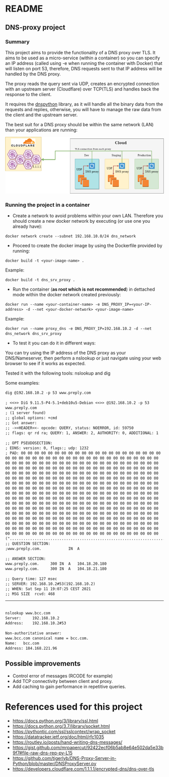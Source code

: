 # README 

## DNS-proxy project

### Summary

This project aims to provide the functionality of a DNS proxy over TLS.
It aims to be used as a micro-service (within a container) so you can specify an IP address (called using -e when running the container with Docker) that will listen on port 53, therefore, DNS requests sent to that IP address will be handled by the DNS proxy.

The proxy reads the query sent via UDP, creates an encrypted connection with an upstream server (Cloudflare) over TCP(TLS) and handles back the response to the client.

It requires the [dnspython](https://www.dnspython.org/) library, as it will handle all the binary data from the requests and replies, otherwise, you will have to manage the raw data from the client and the upstream server.

The best suit for a DNS proxy should be within the same network (LAN) than your applications are running:

![Cloud Architecture](/Cloud_architecture_overview.png "Architecture Overview")

### Running the project in a container

- Create a network to avoid problems within your own LAN. Therefore
you should create a new docker network by executing (or use one you already have):

```
docker network create --subnet 192.168.10.0/24 dns_network
```

- Proceed to create the docker image by using the Dockerfile provided by running:
```
docker build -t <your-image-name> .
```
Example:
```
docker build -t dns_srv_proxy .
```

- Run the container (**as root which is not recommended**) in dettached mode within the docker network created previously:

```
docker run --name <your-container-name> -e DNS_PROXY_IP=<your-IP-address> -d --net <your-docker-network> <your-image-name>
```

Example:
```
docker run --name proxy_dns -e DNS_PROXY_IP=192.168.10.2 -d --net dns_network dns_srv_proxy

```

- To test it you can do it in different ways:

You can try using the IP address of the DNS proxy as your DNS/Nameserver, then perform a nslookup or just navigate using your web browser to see if it works as expected.

Tested it with the following tools: nslookup and dig

Some examples:

``` # Using dig
dig @192.168.10.2 -p 53 www.preply.com

; <<>> DiG 9.11.5-P4-5.1+deb10u5-Debian <<>> @192.168.10.2 -p 53 www.preply.com
; (1 server found)
;; global options: +cmd
;; Got answer:
;; ->>HEADER<<- opcode: QUERY, status: NOERROR, id: 59750
;; flags: qr rd ra; QUERY: 1, ANSWER: 2, AUTHORITY: 0, ADDITIONAL: 1

;; OPT PSEUDOSECTION:
; EDNS: version: 0, flags:; udp: 1232
; PAD: 00 00 00 00 00 00 00 00 00 00 00 00 00 00 00 00 00 00 00 00 00 00 00 00 00 00 00 00 00 00 00 00 00 00 00 00 00 00 00 00 00 00 00 00 00 00 00 00 00 00 00 00 00 00 00 00 00 00 00 00 00 00 00 00 00 00 00 00 00 00 00 00 00 00 00 00 00 00 00 00 00 00 00 00 00 00 00 00 00 00 00 00 00 00 00 00 00 00 00 00 00 00 00 00 00 00 00 00 00 00 00 00 00 00 00 00 00 00 00 00 00 00 00 00 00 00 00 00 00 00 00 00 00 00 00 00 00 00 00 00 00 00 00 00 00 00 00 00 00 00 00 00 00 00 00 00 00 00 00 00 00 00 00 00 00 00 00 00 00 00 00 00 00 00 00 00 00 00 00 00 00 00 00 00 00 00 00 00 00 00 00 00 00 00 00 00 00 00 00 00 00 00 00 00 00 00 00 00 00 00 00 00 00 00 00 00 00 00 00 00 00 00 00 00 00 00 00 00 00 00 00 00 00 00 00 00 00 00 00 00 00 00 00 00 00 00 00 00 00 00 00 00 00 00 00 00 00 00 00 00 00 00 00 00 00 00 00 00 00 00 00 00 00 00 00 00 00 00 00 00 00 00 00 00 00 00 00 00 00 00 00 00 00 00 00 00 00 00 00 00 00 00 00 00 00 00 00 00 00 00 00 00 00 00 00 00 00 00 00 00 00 00 00 00 00 00 00 00 00 00 00 00 00 00 00 00 00 00 00 00 00 00 00 00 00 00 00 00 00 00 00 00 00 00 00 00 00 00 00 00 00 00 00 00 00 00 00 00 00 00 00 00 00 00 00 00 00 00 00 00 00 00 00 00 00 00 00 00 00 (".....................................................................................................................................................................................................................................................................................................................................................................................................")
;; QUESTION SECTION:
;www.preply.com.			IN	A

;; ANSWER SECTION:
www.preply.com.		300	IN	A	104.18.20.180
www.preply.com.		300	IN	A	104.18.21.180

;; Query time: 127 msec
;; SERVER: 192.168.10.2#53(192.168.10.2)
;; WHEN: Sat Sep 11 19:07:25 CEST 2021
;; MSG SIZE  rcvd: 468
```
---
``` # Using the DNS proxy as my nameserver (Replace all the content with "nameserver 192.168.10.2" in your etc/resolv.conf file, or change it from the NIC properties on Windows and MAC.)

nslookup www.bcc.com
Server:		192.168.10.2
Address:	192.168.10.2#53

Non-authoritative answer:
www.bcc.com	canonical name = bcc.com.
Name:	bcc.com
Address: 184.168.221.96

```

## Possible improvements

- Control error of messages (RCODE for example)
- Add TCP connectivity between client and proxy.
- Add caching to gain performance in repetitive queries.
# References used for this project

- https://docs.python.org/3/library/ssl.html
- https://docs.python.org/3.7/library/socket.html
- https://pythontic.com/ssl/sslcontext/wrap_socket
- https://datatracker.ietf.org/doc/html/rfc1035
- https://routley.io/posts/hand-writing-dns-messages/
- https://gist.github.com/mrpapercut/92422ecf06b5ab8e64e502da5e33b9f7#file-raw-dns-req-py-L15
- https://github.com/tigerlyb/DNS-Proxy-Server-in-Python/blob/master/DNSProxyServer.py
- https://developers.cloudflare.com/1.1.1.1/encrypted-dns/dns-over-tls


